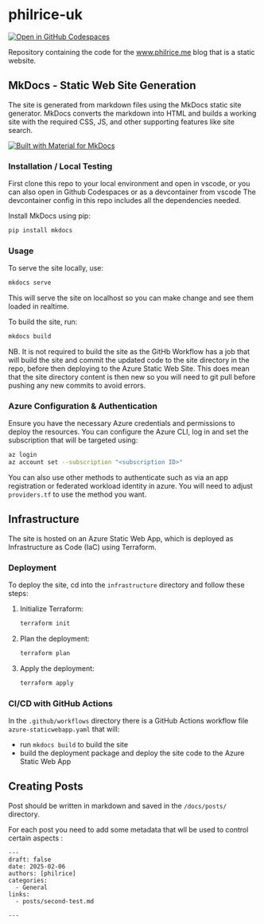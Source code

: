 # philrice-uk
[![Open in GitHub Codespaces](https://github.com/codespaces/badge.svg)](https://codespaces.new/philrice/static-web-site-philrice-me)



Repository containing the code for the www.philrice.me blog that is a static website.

## MkDocs - Static Web Site Generation

The site is generated from markdown files using the MkDocs static site generator. MkDocs converts the markdown into HTML and builds a working site with the required CSS, JS, and other supporting features like site search.

[![Built with Material for MkDocs](https://img.shields.io/badge/Material_for_MkDocs-526CFE?style=for-the-badge&logo=MaterialForMkDocs&logoColor=white)](https://squidfunk.github.io/mkdocs-material/)

### Installation / Local Testing

First clone this repo to your local environment and open in vscode, or you can also open in Github Codespaces or as a devcontainer from vscode
The devcontainer config in this repo includes all the dependencies needed.

Install MkDocs using pip:

```sh
pip install mkdocs
```

### Usage



To serve the site locally, use:

```sh
mkdocs serve
```

This will serve the site on localhost so you can make change and see them loaded in realtime.

To build the site, run:

```sh
mkdocs build
```

NB. It is not required to build the site as the GitHb Workflow has a job that will build the site and commit the updated code to the site directory in the repo, before then deploying to the Azure Static Web Site. This does mean that the site directory content is then new so you will need to git pull before pushing any new commits to avoid errors.

### Azure Configuration & Authentication

Ensure you have the necessary Azure credentials and permissions to deploy the resources. You can configure the Azure CLI, log in and set the subscription that will be targeted using:

```sh
az login
az account set --subscription "<subscription ID>"
```
You can also use other methods to authenticate such as via an app registration or federated workload identity in azure. You will need to adjust `providers.tf` to use the method you want.


## Infrastructure

The site is hosted on an Azure Static Web App, which is deployed as Infrastructure as Code (IaC) using Terraform.

### Deployment

To deploy the site, cd into the `infrastructure` directory and follow these steps:

1. Initialize Terraform:

    ```sh
    terraform init
    ```

2. Plan the deployment:

    ```sh
    terraform plan
    ```

3. Apply the deployment:

    ```sh
    terraform apply
    ```

### CI/CD with GitHub Actions

In the `.github/workflows` directory there is a GitHub Actions workflow file `azure-staticwebapp.yaml` that will:
- run `mkdocs build` to build the site 
- build the deployment package and deploy the site code to the Azure Static Web App

## Creating Posts

Post should be written in markdown and saved in the `/docs/posts/` directory.

For each post you need to add some metadata that wll be used to control certain aspects  :

```
---
draft: false 
date: 2025-02-06
authors: [philrice]
categories:
  - General
links:
  - posts/second-test.md
 
---

```
